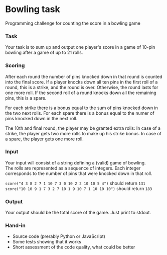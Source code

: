 Bowling task
=============

Programming challenge for counting the score in a bowling game

<h3>Task</h3>

Your task is to sum up and output one player's score in a game of 10-pin bowling after a game of up to 21 rolls.

<h3>Scoring</h3>

After each round the number of pins knocked down in that round is counted into the final score. If a player knocks down all ten pins in the first roll of a round, this is a strike, and the round is over. Otherwise, the round lasts for one more roll. If the second roll of a round knocks down all the remaining pins, this is a spare.

For each strike there is a bonus equal to the sum of pins knocked down in the two next rolls. For each spare there is a bonus equal to the numer of pins knocked down in the next roll.

The 10th and final round, the player may be granted extra rolls: In case of a strike, the player gets two more rolls to make up his strike bonus. In case of a spare, the player gets one more roll.

<h3>Input</h3>

Your input will consist of a string defining a (valid) game of bowling.<br>
The rolls are represented as a sequence of integers. Each integer corresponds to the number of pins that were knocked down in that roll.

`score("4 3 8 2 7 1 10 7 3 0 10 2 2 10 10 5 4")` should return `131`<br>
`score("10 10 9 1 7 3 2 7 10 1 9 10 7 1 10 10 10")` should return `183`

<h3>Output</h3>

Your output should be the total score of the game. Just print to stdout.

<h3>Hand-in</h3>

* Source code (prerably Python or JavaScript)
* Some tests showing that it works
* Short assessment of the code quality, what could be better
